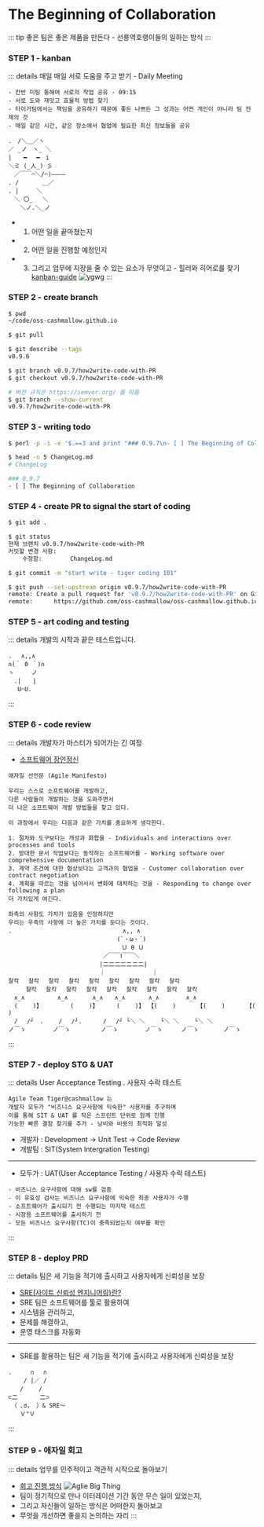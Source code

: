 # The Beginning of Collaboration

::: tip
좋은 팀은 좋은 제품을 만든다 - 선릉역호랭이들의 일하는 방식
:::

### STEP 1 - kanban
::: details 매일 매일 서로 도움을 주고 받기 - Daily Meeting
```
- 칸반 미팅 통해여 서로의 작업 공유 - 09:15
- 서로 도와 재밋고 효율적 방법 찾기
- 타이거팀에서는 책임을 공유하기 때문에 좋든 나쁘든 그 성과는 어떤 개인이 아니라 팀 전체의 것
- 매일 같은 시간, 같은 장소에서 협업에 필요한 최신 정보들을 공유

.　/＼＿／ヽ
／ _ノ　ヽ_ ＼
|　　━　 ━　i
＼ミ (_人_) 彡
　／￣￣⌒＼/⌒)――――
. /　　　　＿／　
. |　　　＼
　＼ 〇_　 ＼
　　＼ノ.＼_ノ

```
- 1. 어떤 일을 끝마쳤는지
- 2. 어떤 일을 진행할 예정인지
- 3. 그리고 업무에 지장을 줄 수 있는 요소가 무엇이고 - 힐러와 히어로를 찾기
[kanban-guide](https://kanban.university/kanban-guide/#download)
![ygwg](https://i0.wp.com/congruentagile.com/wp-content/uploads/2021/11/%E1%84%8F%E1%85%A1%E1%86%AB%E1%84%87%E1%85%A1%E1%86%AB-%E1%84%86%E1%85%A1%E1%86%AB%E1%84%92%E1%85%AA.png?resize=1024%2C777&ssl=1)
:::

### STEP 2 - create branch
``` bash
$ pwd
~/code/oss-cashmallow.github.io

$ git pull

$ git describe --tags
v0.9.6

$ git branch v0.9.7/how2write-code-with-PR
$ git checkout v0.9.7/how2write-code-with-PR

# 버전 규칙은 https://semver.org/ 를 따름
$ git branch --show-current
v0.9.7/how2write-code-with-PR
```

### STEP 3 - writing todo
``` bash
$ perl -p -i -e '$.==3 and print "### 0.9.7\n- [ ] The Beginning of Collaboration\n\n"' ChangeLog.md

$ head -n 5 ChangeLog.md
# ChangeLog

### 0.9.7
- [ ] The Beginning of Collaboration
```

### STEP 4 - create PR to signal the start of coding
``` bash
$ git add .

$ git status
현재 브랜치 v0.9.7/how2write-code-with-PR
커밋할 변경 사항:
	수정함:        ChangeLog.md

$ git commit -m "start write - tiger coding 101"

$ git push --set-upstream origin v0.9.7/how2write-code-with-PR
remote: Create a pull request for 'v0.9.7/how2write-code-with-PR' on GitHub by visiting:
remote:      https://github.com/oss-cashmallow/oss-cashmallow.github.io/pull/new/v0.9.7/how2write-code-with-PR
```

### STEP 5 - art coding and testing
::: details 개발의 시작과 끝은 테스트입니다.
```
.　 ∧,,∧
∩(＾ 0 ＾)∩
ヽ　　　ノ
　.|　　|
　 U⌒U.
```
:::

### STEP 6 - code review
::: details 개발자가 마스터가 되어가는 긴 여정
- [소프트웨어 장인정신](http://guruble.com/%EC%86%8C%ED%94%84%ED%8A%B8%EC%9B%A8%EC%96%B4-%EC%9E%A5%EC%9D%B8%EC%A0%95%EC%8B%A0software-craftsmanship/)
```
애자일 선언문 (Agile Manifesto)

우리는 스스로 소프트웨어를 개발하고, 
다른 사람들이 개발하는 것을 도와주면서
더 나은 소프트웨어 개발 방법들을 찾고 있다.

이 과정에서 우리는 다음과 같은 가치를 중요하게 생각한다.

1. 절차와 도구보다는 개성과 화합을 - Individuals and interactions over processes and tools
2. 방대한 문서 작업보다는 동작하는 소프트웨어를 - Working software over comprehensive documentation
3. 계약 조건에 대한 협상보다는 고객과의 협업을 - Customer collaboration over contract negotiation
4. 계획을 따르는 것을 넘어서서 변화에 대처하는 것을 - Responding to change over following a plan
더 가치있게 여긴다.

좌측의 사항도 가치가 있음을 인정하지만
우리는 우측의 사항에 더 높은 가치를 둔다는 것이다.
.　　　　　　　　　　　　　　　　　　　∧,, ∧
　　　　　　　　　　　　　　　　　　 (`・ω・´)
　　　 　　　　　　　　　　　　 　 　 Ｕ θ Ｕ
　　　　 　　　　　　　　　　　 ／￣￣Ⅰ￣￣＼
　　　　　 　　　　　　　　　　|二二二二二二二|
　　　　　　　　　　　　　　 　｜　　　　　　　　｜
찰칵 　찰칵 　찰칵 　찰칵 　찰칵 　찰칵 　찰칵 　찰칵 　찰칵
　　　찰칵 　찰칵 　찰칵 　찰칵 　찰칵 　찰칵 　찰칵 　찰칵 　찰칵
　∧_∧　　　 　　∧_∧ 　　　 ∧_∧　　∧_∧　　　　∧_∧　　　　 ∧_∧
　(　　 )】 　 　 　(　　 )】　　　 (　　 )】 【(　　 )　　　 【(　　 )　　　 【(　　 )
　/　 /┘　.　 　/　 /┘.　 　　/　 /┘ └＼ ＼　 　└＼ ＼　　 └＼ ＼
ノ￣ゝ　 　　　ノ￣ゝ 　　　 　ノ￣ゝ　 　　　ノ￣ゝ 　　 ノ￣ゝ　 　 　ノ￣ゝ
```
:::

### STEP 7 - deploy STG & UAT
::: details User Acceptance Testing . 사용자 수락 테스트
```
Agile Team Tiger@cashmallow 는
개발자 모두가 "비즈니스 요구사항에 익숙한" 사용자를 추구하며
이를 통해 SIT & UAT 를 작은 스프린트 단위로 함께 진행
가능한 빠른 결함 찾기를 추가 - 낭비와 비용의 최적화 달성
```
- 개발자 : Development -> Unit Test -> Code Review
- 개발팀 : SIT(System Intergration Testing)
---
- 모두가 : UAT(User Acceptance Testing / 사용자 수락 테스트)
```
- 비즈니스 요구사항에 대해 sw를 검증
- 이 유효성 검사는 비즈니스 요구사항에 익숙한 최종 사용자가 수행
- 소프트웨어가 출시되기 전 수행되는 마지막 테스트
- 시장용 소프트웨어를 출시하기 전
- 모든 비즈니스 요구사항(TC)이 충족되었는지 여부를 확인
```
:::

### STEP 8 - deploy PRD
::: details 팀은 새 기능을 적기에 출시하고 사용자에게 신뢰성을 보장
 - [SRE(사이트 신뢰성 엔지니어링)란?](https://www.redhat.com/ko/topics/devops/what-is-sre)
 - SRE 팀은 소프트웨어를 툴로 활용하여 
 - 시스템을 관리하고,
 - 문제를 해결하고,
 - 운영 태스크를 자동화
---
- SRE를 활용하는 팀은 새 기능을 적기에 출시하고 사용자에게 신뢰성을 보장
```
.　 　 ∩　 ∩
　　 / |／ /
　　/ 　　/
⊂二 　 　 二⊃
　（ ､σ， ）& SRE～
　　Ｖ"Ｖ
```
:::

### STEP 9 - 애자일 회고
::: details 업무를 민주적이고 객관적 시작으로 돌아보기
- [회고 진행 방식](https://brunch.co.kr/@sweetsavasana/40)
![Aglie Big Thing](https://i0.wp.com/congruentagile.com/wp-content/uploads/2019/10/122_3.jpeg?fit=800%2C326&ssl=1)
- 팀이 정기적으로 만나 이터레이션 기간 동안 무슨 일이 있었는지, 
- 그리고 자신들이 일하는 방식은 어떠한지 돌아보고
- 무엇을 개선하면 좋을지 논의하는 자리
:::